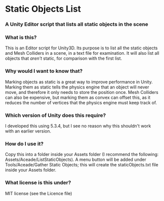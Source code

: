 # Static Objects List
### A Unity Editor script that lists all static objects in the scene

### What is this?
This is an Editor script for Unity3D. Its purpose is to list all the static objects and Mesh Colliders in a scene, in a text file for examination. It will also list all objects that _aren't_ static, for comparison with the first list.

### Why would I want to know that?
Marking objects as static is a great way to improve performance in Unity. Marking them as static tells the physics engine that an object will never move, and therefore it only needs to store the position once. Mesh Colliders can also be expensive, but marking them as convex can offset this, as it reduces the number of vertices that the physics engine must keep track of.

### Which version of Unity does this require?
I developed this using 5.3.4, but I see no reason why this shouldn't work with an earlier version. 

### How do I use it?
Copy this into a folder inside your Assets folder (I recommend the following: Assets/Aceade/ListStaticObjects). A menu button will be added under Tools/Aceade/Gather Static Objects; this will create the staticObjects.txt file inside your Assets folder.

### What license is this under?
MIT license (see the Licence file)
